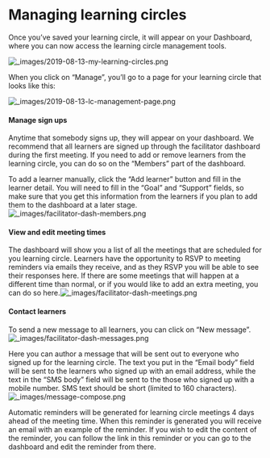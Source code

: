 # Managing learning circles

Once you’ve saved your learning circle, it will appear on your Dashboard, where you can now access the learning circle management tools.

![\_images/2019-08-13-my-learning-circles.png](https://learning-circles-user-manual.readthedocs.io/en/latest/_images/2019-08-13-my-learning-circles.png)

When you click on “Manage”, you’ll go to a page for your learning circle that looks like this:

![\_images/2019-08-13-lc-management-page.png](https://learning-circles-user-manual.readthedocs.io/en/latest/_images/2019-08-13-lc-management-page.png)

#### Manage sign ups

Anytime that somebody signs up, they will appear on your dashboard. We recommend that all learners are signed up through the facilitator dashboard during the first meeting. If you need to add or remove learners from the learning circle, you can do so on the “Members” part of the dashboard.

To add a learner manually, click the “Add learner” button and fill in the learner detail. You will need to fill in the “Goal” and “Support” fields, so make sure that you get this information from the learners if you plan to add them to the dashboard at a later stage.![\_images/facilitator-dash-members.png](https://learning-circles-user-manual.readthedocs.io/en/latest/_images/facilitator-dash-members.png)

#### View and edit meeting times

The dashboard will show you a list of all the meetings that are scheduled for you learning circle. Learners have the opportunity to RSVP to meeting reminders via emails they receive, and as they RSVP you will be able to see their responses here. If there are some meetings that will happen at a different time than normal, or if you would like to add an extra meeting, you can do so here.![\_images/facilitator-dash-meetings.png](https://learning-circles-user-manual.readthedocs.io/en/latest/_images/facilitator-dash-meetings.png)

#### Contact learners

To send a new message to all learners, you can click on “New message”.![\_images/facilitator-dash-messages.png](https://learning-circles-user-manual.readthedocs.io/en/latest/_images/facilitator-dash-messages.png)

Here you can author a message that will be sent out to everyone who signed up for the learning circle. The text you put in the “Email body” field will be sent to the learners who signed up with an email address, while the text in the “SMS body” field will be sent to the those who signed up with a mobile number. SMS text should be short \(limited to 160 characters\).![\_images/message-compose.png](https://learning-circles-user-manual.readthedocs.io/en/latest/_images/message-compose.png)

Automatic reminders will be generated for learning circle meetings 4 days ahead of the meeting time. When this reminder is generated you will receive an email with an example of the reminder. If you wish to edit the content of the reminder, you can follow the link in this reminder or you can go to the dashboard and edit the reminder from there.  


